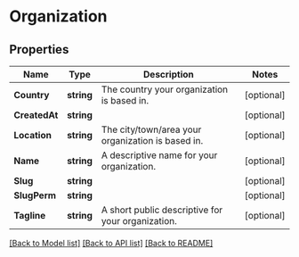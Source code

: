 # Organization

## Properties

Name | Type | Description | Notes
------------ | ------------- | ------------- | -------------
**Country** | **string** | The country your organization is based in. | [optional] 
**CreatedAt** | **string** |  | [optional] 
**Location** | **string** | The city/town/area your organization is based in. | [optional] 
**Name** | **string** | A descriptive name for your organization. | [optional] 
**Slug** | **string** |  | [optional] 
**SlugPerm** | **string** |  | [optional] 
**Tagline** | **string** | A short public descriptive for your organization. | [optional] 

[[Back to Model list]](../README.md#documentation-for-models) [[Back to API list]](../README.md#documentation-for-api-endpoints) [[Back to README]](../README.md)


